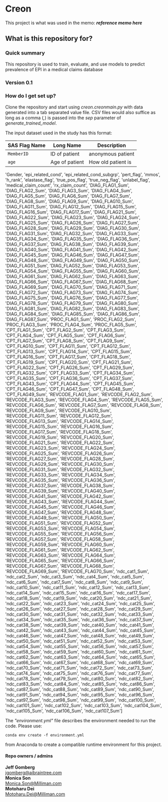 # Creon

This project is what was used in the memo:
_**reference memo here**_

## What is this repository for?

### Quick summary

 This repository is used to train, evaluate, and use models to predict prevalence of EPI
 in a medical claims database

### **Version 0.1**


### How do I get set up?

Clone the repository and start using _creon.creonmain.py_ with data generated into a tab separated value file.
CSV files would also suffice as long as a comma (_,_) is passed into the _sep_ parameter of _generate_trained_model_.

The input dataset used in the study has this format:

SAS Flag Name | Long Name | Description
--- | --- | ---
`MemberID`| ID of patient | anonymous patient
`age` | Age of patient | How old patient is


'Gender, 'epi_related_cond',
       'epi_related_cond_subgrp', 'pert_flag', 'mmos', 'h_rank',
       'elastase_flag', 'true_pos_flag', 'true_neg_flag', 'unlabel_flag',
       'medical_claim_count', 'rx_claim_count', 'DIAG_FLAG1_Sum',
       'DIAG_FLAG2_Sum', 'DIAG_FLAG3_Sum', 'DIAG_FLAG4_Sum',
       'DIAG_FLAG5_Sum', 'DIAG_FLAG6_Sum', 'DIAG_FLAG7_Sum',
       'DIAG_FLAG8_Sum', 'DIAG_FLAG9_Sum', 'DIAG_FLAG10_Sum',
       'DIAG_FLAG11_Sum', 'DIAG_FLAG12_Sum', 'DIAG_FLAG15_Sum',
       'DIAG_FLAG16_Sum', 'DIAG_FLAG17_Sum', 'DIAG_FLAG21_Sum',
       'DIAG_FLAG22_Sum', 'DIAG_FLAG23_Sum', 'DIAG_FLAG24_Sum',
       'DIAG_FLAG25_Sum', 'DIAG_FLAG26_Sum', 'DIAG_FLAG27_Sum',
       'DIAG_FLAG28_Sum', 'DIAG_FLAG29_Sum', 'DIAG_FLAG30_Sum',
       'DIAG_FLAG31_Sum', 'DIAG_FLAG32_Sum', 'DIAG_FLAG33_Sum',
       'DIAG_FLAG34_Sum', 'DIAG_FLAG35_Sum', 'DIAG_FLAG36_Sum',
       'DIAG_FLAG37_Sum', 'DIAG_FLAG38_Sum', 'DIAG_FLAG39_Sum',
       'DIAG_FLAG40_Sum', 'DIAG_FLAG41_Sum', 'DIAG_FLAG42_Sum',
       'DIAG_FLAG45_Sum', 'DIAG_FLAG46_Sum', 'DIAG_FLAG47_Sum',
       'DIAG_FLAG48_Sum', 'DIAG_FLAG49_Sum', 'DIAG_FLAG50_Sum',
       'DIAG_FLAG51_Sum', 'DIAG_FLAG52_Sum', 'DIAG_FLAG53_Sum',
       'DIAG_FLAG54_Sum', 'DIAG_FLAG55_Sum', 'DIAG_FLAG60_Sum',
       'DIAG_FLAG61_Sum', 'DIAG_FLAG62_Sum', 'DIAG_FLAG63_Sum',
       'DIAG_FLAG66_Sum', 'DIAG_FLAG67_Sum', 'DIAG_FLAG68_Sum',
       'DIAG_FLAG69_Sum', 'DIAG_FLAG70_Sum', 'DIAG_FLAG71_Sum',
       'DIAG_FLAG72_Sum', 'DIAG_FLAG73_Sum', 'DIAG_FLAG74_Sum',
       'DIAG_FLAG75_Sum', 'DIAG_FLAG76_Sum', 'DIAG_FLAG77_Sum',
       'DIAG_FLAG78_Sum', 'DIAG_FLAG79_Sum', 'DIAG_FLAG80_Sum',
       'DIAG_FLAG81_Sum', 'DIAG_FLAG82_Sum', 'DIAG_FLAG83_Sum',
       'DIAG_FLAG84_Sum', 'DIAG_FLAG85_Sum', 'DIAG_FLAG86_Sum',
       'DIAG_FLAG87_Sum', 'PROC_FLAG1_Sum', 'PROC_FLAG2_Sum',
       'PROC_FLAG3_Sum', 'PROC_FLAG4_Sum', 'PROC_FLAG5_Sum',
       'CPT_FLAG1_Sum', 'CPT_FLAG2_Sum', 'CPT_FLAG3_Sum', 'CPT_FLAG4_Sum',
       'CPT_FLAG5_Sum', 'CPT_FLAG6_Sum', 'CPT_FLAG7_Sum', 'CPT_FLAG8_Sum',
       'CPT_FLAG9_Sum', 'CPT_FLAG10_Sum', 'CPT_FLAG11_Sum',
       'CPT_FLAG12_Sum', 'CPT_FLAG13_Sum', 'CPT_FLAG14_Sum',
       'CPT_FLAG15_Sum', 'CPT_FLAG16_Sum', 'CPT_FLAG17_Sum',
       'CPT_FLAG18_Sum', 'CPT_FLAG19_Sum', 'CPT_FLAG20_Sum',
       'CPT_FLAG21_Sum', 'CPT_FLAG22_Sum', 'CPT_FLAG26_Sum',
       'CPT_FLAG29_Sum', 'CPT_FLAG32_Sum', 'CPT_FLAG33_Sum',
       'CPT_FLAG34_Sum', 'CPT_FLAG35_Sum', 'CPT_FLAG36_Sum',
       'CPT_FLAG37_Sum', 'CPT_FLAG43_Sum', 'CPT_FLAG44_Sum',
       'CPT_FLAG45_Sum', 'CPT_FLAG46_Sum', 'CPT_FLAG47_Sum',
       'CPT_FLAG48_Sum', 'CPT_FLAG49_Sum', 'REVCODE_FLAG1_Sum',
       'REVCODE_FLAG2_Sum', 'REVCODE_FLAG3_Sum', 'REVCODE_FLAG4_Sum',
       'REVCODE_FLAG5_Sum', 'REVCODE_FLAG6_Sum', 'REVCODE_FLAG7_Sum',
       'REVCODE_FLAG8_Sum', 'REVCODE_FLAG9_Sum', 'REVCODE_FLAG10_Sum',
       'REVCODE_FLAG11_Sum', 'REVCODE_FLAG12_Sum', 'REVCODE_FLAG13_Sum',
       'REVCODE_FLAG14_Sum', 'REVCODE_FLAG15_Sum', 'REVCODE_FLAG16_Sum',
       'REVCODE_FLAG17_Sum', 'REVCODE_FLAG18_Sum', 'REVCODE_FLAG19_Sum',
       'REVCODE_FLAG20_Sum', 'REVCODE_FLAG21_Sum', 'REVCODE_FLAG22_Sum',
       'REVCODE_FLAG23_Sum', 'REVCODE_FLAG24_Sum', 'REVCODE_FLAG25_Sum',
       'REVCODE_FLAG26_Sum', 'REVCODE_FLAG27_Sum', 'REVCODE_FLAG28_Sum',
       'REVCODE_FLAG29_Sum', 'REVCODE_FLAG30_Sum', 'REVCODE_FLAG31_Sum',
       'REVCODE_FLAG32_Sum', 'REVCODE_FLAG33_Sum', 'REVCODE_FLAG34_Sum',
       'REVCODE_FLAG35_Sum', 'REVCODE_FLAG36_Sum', 'REVCODE_FLAG37_Sum',
       'REVCODE_FLAG38_Sum', 'REVCODE_FLAG39_Sum', 'REVCODE_FLAG40_Sum',
       'REVCODE_FLAG41_Sum', 'REVCODE_FLAG42_Sum', 'REVCODE_FLAG43_Sum',
       'REVCODE_FLAG44_Sum', 'REVCODE_FLAG45_Sum', 'REVCODE_FLAG46_Sum',
       'REVCODE_FLAG47_Sum', 'REVCODE_FLAG48_Sum', 'REVCODE_FLAG49_Sum',
       'REVCODE_FLAG50_Sum', 'REVCODE_FLAG51_Sum', 'REVCODE_FLAG52_Sum',
       'REVCODE_FLAG53_Sum', 'REVCODE_FLAG54_Sum', 'REVCODE_FLAG55_Sum',
       'REVCODE_FLAG56_Sum', 'REVCODE_FLAG57_Sum', 'REVCODE_FLAG58_Sum',
       'REVCODE_FLAG59_Sum', 'REVCODE_FLAG60_Sum', 'REVCODE_FLAG61_Sum',
       'REVCODE_FLAG62_Sum', 'REVCODE_FLAG63_Sum', 'REVCODE_FLAG64_Sum',
       'REVCODE_FLAG65_Sum', 'REVCODE_FLAG66_Sum', 'REVCODE_FLAG67_Sum',
       'REVCODE_FLAG68_Sum', 'REVCODE_FLAG69_Sum', 'REVCODE_FLAG70_Sum',
       'ndc_cat1_Sum', 'ndc_cat2_Sum', 'ndc_cat3_Sum', 'ndc_cat4_Sum',
       'ndc_cat5_Sum', 'ndc_cat6_Sum', 'ndc_cat7_Sum', 'ndc_cat8_Sum',
       'ndc_cat9_Sum', 'ndc_cat10_Sum', 'ndc_cat11_Sum', 'ndc_cat12_Sum',
       'ndc_cat13_Sum', 'ndc_cat14_Sum', 'ndc_cat15_Sum', 'ndc_cat16_Sum',
       'ndc_cat17_Sum', 'ndc_cat18_Sum', 'ndc_cat19_Sum', 'ndc_cat20_Sum',
       'ndc_cat21_Sum', 'ndc_cat22_Sum', 'ndc_cat23_Sum', 'ndc_cat24_Sum',
       'ndc_cat25_Sum', 'ndc_cat26_Sum', 'ndc_cat27_Sum', 'ndc_cat28_Sum',
       'ndc_cat29_Sum', 'ndc_cat30_Sum', 'ndc_cat31_Sum', 'ndc_cat32_Sum',
       'ndc_cat33_Sum', 'ndc_cat34_Sum', 'ndc_cat35_Sum', 'ndc_cat36_Sum',
       'ndc_cat37_Sum', 'ndc_cat38_Sum', 'ndc_cat39_Sum', 'ndc_cat40_Sum',
       'ndc_cat41_Sum', 'ndc_cat42_Sum', 'ndc_cat43_Sum', 'ndc_cat44_Sum',
       'ndc_cat45_Sum', 'ndc_cat46_Sum', 'ndc_cat47_Sum', 'ndc_cat48_Sum',
       'ndc_cat49_Sum', 'ndc_cat50_Sum', 'ndc_cat51_Sum', 'ndc_cat52_Sum',
       'ndc_cat53_Sum', 'ndc_cat54_Sum', 'ndc_cat55_Sum', 'ndc_cat56_Sum',
       'ndc_cat57_Sum', 'ndc_cat58_Sum', 'ndc_cat59_Sum', 'ndc_cat60_Sum',
       'ndc_cat61_Sum', 'ndc_cat62_Sum', 'ndc_cat63_Sum', 'ndc_cat64_Sum',
       'ndc_cat65_Sum', 'ndc_cat66_Sum', 'ndc_cat67_Sum', 'ndc_cat68_Sum',
       'ndc_cat69_Sum', 'ndc_cat70_Sum', 'ndc_cat71_Sum', 'ndc_cat72_Sum',
       'ndc_cat73_Sum', 'ndc_cat74_Sum', 'ndc_cat75_Sum', 'ndc_cat76_Sum',
       'ndc_cat77_Sum', 'ndc_cat78_Sum', 'ndc_cat79_Sum', 'ndc_cat80_Sum',
       'ndc_cat82_Sum', 'ndc_cat83_Sum', 'ndc_cat84_Sum', 'ndc_cat85_Sum',
       'ndc_cat86_Sum', 'ndc_cat87_Sum', 'ndc_cat88_Sum', 'ndc_cat89_Sum',
       'ndc_cat90_Sum', 'ndc_cat91_Sum', 'ndc_cat94_Sum', 'ndc_cat95_Sum',
       'ndc_cat96_Sum', 'ndc_cat97_Sum', 'ndc_cat98_Sum', 'ndc_cat99_Sum',
       'ndc_cat100_Sum', 'ndc_cat101_Sum', 'ndc_cat102_Sum',
       'ndc_cat103_Sum', 'ndc_cat104_Sum', 'ndc_cat105_Sum',
       'ndc_cat106_Sum', 'ndc_cat107_Sum']

The _"environment.yml"_ file describes the environment needed to run the code.  Please use:
```
conda env create -f environment.yml
```
from Anaconda to create a compatible runtime environment for this project.

#### Repo owners / admins

 **Jeff Gomberg**  
 jgomberg@aibraintree.com  
 **Monica Son**  
 Monica.Son@Milliman.com  
 **Motoharu Dei**  
 Motoharu.Dei@Milliman.com